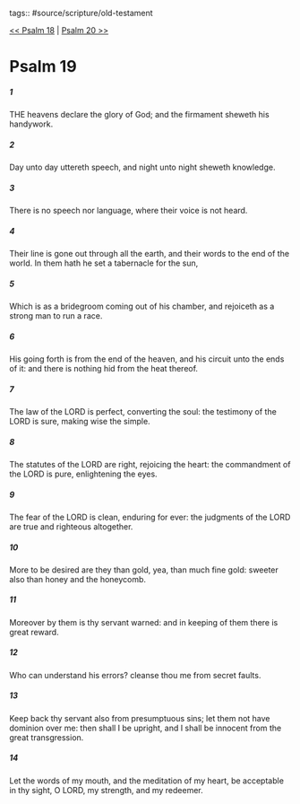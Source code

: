 tags:: #source/scripture/old-testament

[<< Psalm 18](source/scripture/old-testament/19_Psalms/Psalm_18.md) | [Psalm 20 >>](source/scripture/old-testament/19_Psalms/Psalm_20.md)

# Psalm 19

##### 1

THE heavens declare the glory of God; and the firmament sheweth his handywork.

##### 2

Day unto day uttereth speech, and night unto night sheweth knowledge.

##### 3

There is no speech nor language, where their voice is not heard.

##### 4

Their line is gone out through all the earth, and their words to the end of the world. In them hath he set a tabernacle for the sun,

##### 5

Which is as a bridegroom coming out of his chamber, and rejoiceth as a strong man to run a race.

##### 6

His going forth is from the end of the heaven, and his circuit unto the ends of it: and there is nothing hid from the heat thereof.

##### 7

The law of the LORD is perfect, converting the soul: the testimony of the LORD is sure, making wise the simple.

##### 8

The statutes of the LORD are right, rejoicing the heart: the commandment of the LORD is pure, enlightening the eyes.

##### 9

The fear of the LORD is clean, enduring for ever: the judgments of the LORD are true and righteous altogether.

##### 10

More to be desired are they than gold, yea, than much fine gold: sweeter also than honey and the honeycomb.

##### 11

Moreover by them is thy servant warned: and in keeping of them there is great reward.

##### 12

Who can understand his errors? cleanse thou me from secret faults.

##### 13

Keep back thy servant also from presumptuous sins; let them not have dominion over me: then shall I be upright, and I shall be innocent from the great transgression.

##### 14

Let the words of my mouth, and the meditation of my heart, be acceptable in thy sight, O LORD, my strength, and my redeemer.
